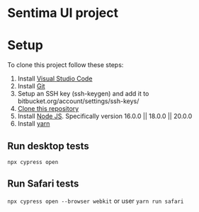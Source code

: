 # Sentima UI project

# Setup

To clone this project follow these steps:

1. Install [Visual Studio Code](https://code.visualstudio.com)
2. Install [Git](https://git-scm.com/download/win)
3. Setup an SSH key (ssh-keygen) and add it to bitbucket.org/account/settings/ssh-keys/
4. [Clone this repository](https://github.com/GadeaFdez/Automation-training-/tree/main)
5. Install [Node JS](https://nodejs.org/en/download/). Specifically version 16.0.0 || 18.0.0 || 20.0.0
6. Install [yarn](https://www.npmjs.com/package/yarn)

## Run desktop tests

`npx cypress open`

## Run Safari tests

`npx cypress open --browser webkit` or user `yarn run safari`
